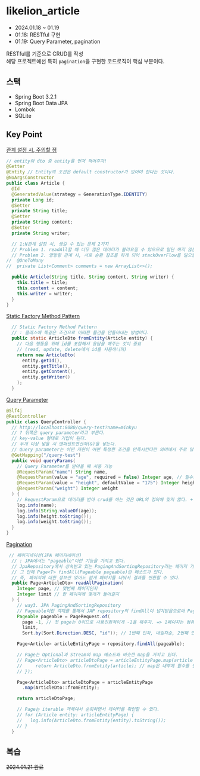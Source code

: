 # likelion_article
- 2024.01.18 ~ 01.19
- 01.18: RESTful 구현
- 01.19: Query Parameter, pagination

RESTful를 기준으로 CRUD를 작성  
해당 프로젝트에선 특히 `pagination`을 구현한 코드로직이 핵심 부분이다.

## 스택

- Spring Boot 3.2.1
- Spring Boot Data JPA
- Lombok
- SQLite

## Key Point

[관계 설정 시, 주의할 점](/src/main/java/com/example/likelion_article/entity/Article.java)
```java
// entity와 dto 중 entity를 먼저 적어주자!
@Getter
@Entity // Entity의 조건은 default constructor가 있어야 한다는 것이다.
@NoArgsConstructor
public class Article {
  @Id
  @GeneratedValue(strategy = GenerationType.IDENTITY)
  private Long id;
  @Setter
  private String title;
  @Setter
  private String content;
  @Setter
  private String writer;

  // 1:N관계 설정 시, 생길 수 있는 문제 2가지
  // Problem 1. readAll할 때 너무 많은 데이터가 불러오질 수 있으므로 일단 하지 않는다.
  // Problem 2. 양방향 관계 시, 서로 순환 참조를 하게 되어 stackOverFlow를 일으킬 수 있다.
//  @OneToMany
//  private List<Comment> comments = new ArrayList<>();

  public Article(String title, String content, String writer) {
    this.title = title;
    this.content = content;
    this.writer = writer;
  }
}
```
[Static Factory Method Pattern](/src/main/java/com/example/likelion_article/dto/ArticleDto.java)
```java
  // Static Factory Method Pattern
  // : 클래스에 똑같은 조건으로 어떠한 물건을 만들어내는 방법이다.
  public static ArticleDto fromEntity(Article entity) {
    // 다음 행동을 위해 id를 포함해서 응답을 해주는 것이 중요
    // (read, update, delete에서 id를 사용하니까)
    return new ArticleDto(
      entity.getId(),
      entity.getTitle(),
      entity.getContent(),
      entity.getWriter()
    );
  }
```
[Query Parameter](/src/main/java/com/example/likelion_article/QueryController.java)
```java
@Slf4j
@RestController
public class QueryController {
  // http://localhost:8080/query-test?name=minkyu
  // ? 뒤쪽은 query parameter라고 부른다.
  // key-value 형태로 기입이 된다.
  // 두개 이상 넣을 시 앤퍼센트연산자(&)을 넣는다.
  // Query parameter는 어떤 자원이 어떤 특정한 조건을 만족시킨다란 의미에서 주로 많이 활용하는 URL의 component다.
  @GetMapping("/query-test")
  public void queryParams(
    // Query Parameter를 받아올 때 사용 가능
    @RequestParam("name") String name,
    @RequestParam(value = "age", required = false) Integer age, // 필수값 설정은 required 속성으로 조절할 수 있다.
    @RequestParam(value = "height", defaultValue = "175") Integer height, // defaultValue은 문자열만 넣을 수 있다.
    @RequestParam("weight") Integer weight
  ) {
    // RequestParam으로 데이터를 받아 crud를 하는 것은 URL의 정의에 맞지 않다. + 보안 문제
    log.info(name);
    log.info(String.valueOf(age));
    log.info(height.toString());
    log.info(weight.toString());
  }
}
```
[Pagination](/src/main/java/com/example/likelion_article/ArticleService.java)
```java
 // 페이지네이션(JPA 페이지네이션)
  // : JPA에서는 "pageable"이란 기능을 가지고 있다.
  // JpaRepository에서 상속받고 있는 PagingAndSortingRepository라는 페이지 기능 지원 인터페이스가 있다.
  // 그 안에 Page<T> findAll(Pageable pageable)란 메소드가 있다.
  // 즉, 페이지에 대한 정보만 있어도 쉽게 페이지를 나눠서 결과를 반환할 수 있다.
  public Page<ArticleDto> readAllPagination(
    Integer page, // 몇번째 페이지인지
    Integer limit // 한 페이지에 몇개가 들어갈지
  ) {
    // way3. JPA PagingAndSortingRepository
    // Pageable이란 객체를 통해서 JAP repository의 findAll이 넘겨받음으로써 Page를 돌려준다.
    Pageable pageable = PageRequest.of(
      page -1, // 첫 page는 0이므로 사용친화적이게 -1을 해주자. => 1페이지는 컴퓨터에겐 0페이지
      limit,
      Sort.by(Sort.Direction.DESC, "id")); // 1번째 인자, 내림차순, 2번째 인자: 기준 컬럼

    Page<Article> articleEntityPage = repository.findAll(pageable);

    // Page는 Optional과 Stream의 map 메소드와 비슷한 map을 가지고 있다.
    // Page<ArticleDto> articleDtoPage = articleEntityPage.map(article -> {
    //     return ArticleDto.fromEntity(article); // map은 내부에 함수를 인자로 받기 때문에 return이 온다.
    // });

    Page<ArticleDto> articleDtoPage = articleEntityPage
      .map(ArticleDto::fromEntity);

    return articleDtoPage;

    // Page는 iterable 객체여서 순회하면서 데이터를 확인할 수 있다.
    // for (Article entity: articleEntityPage) {
    //   log.info(ArticleDto.fromEntity(entity).toString());
    // }
  }
```


## 복습
~~2024.01.21 완료~~

